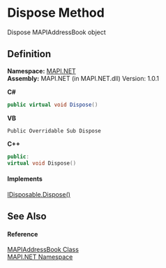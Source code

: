 # Dispose Method


Dispose MAPIAddressBook object



## Definition
**Namespace:** <a href="N_MAPI_NET.md">MAPI.NET</a>  
**Assembly:** MAPI.NET (in MAPI.NET.dll) Version: 1.0.1

**C#**
``` C#
public virtual void Dispose()
```
**VB**
``` VB
Public Overridable Sub Dispose
```
**C++**
``` C++
public:
virtual void Dispose()
```



#### Implements
<a href="https://learn.microsoft.com/dotnet/api/system.idisposable.dispose#system-idisposable-dispose" target="_blank" rel="noopener noreferrer">IDisposable.Dispose()</a>  


## See Also


#### Reference
<a href="T_MAPI_NET_MAPIAddressBook.md">MAPIAddressBook Class</a>  
<a href="N_MAPI_NET.md">MAPI.NET Namespace</a>  
